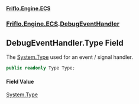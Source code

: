 #### [Friflo.Engine.ECS](index.md 'index')
### [Friflo.Engine.ECS](Friflo.Engine.ECS.md 'Friflo.Engine.ECS').[DebugEventHandler](DebugEventHandler.md 'Friflo.Engine.ECS.DebugEventHandler')

## DebugEventHandler.Type Field

The [System.Type](https://docs.microsoft.com/en-us/dotnet/api/System.Type 'System.Type') used for an event / signal handler.

```csharp
public readonly Type Type;
```

#### Field Value
[System.Type](https://docs.microsoft.com/en-us/dotnet/api/System.Type 'System.Type')